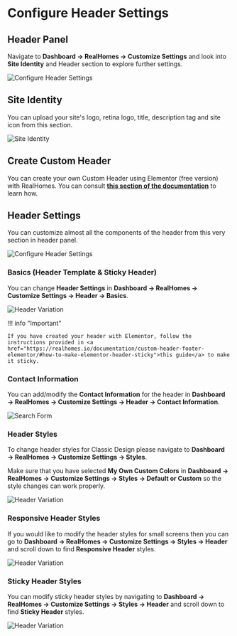 # Configure Header Settings

## **Header Panel**

Navigate to **Dashboard → RealHomes → Customize Settings** and look into **Site Identity** and Header section to explore further settings.

![Configure Header Settings](images/home-setup/header_settings.png)

## **Site Identity**

You can upload your site's logo, retina logo, title, description tag and site icon from this section.

![Site Identity](images/home-setup/site-identity.png)

## Create Custom Header

You can create your own Custom Header using Elementor (free version) with RealHomes. You can consult <strong><a href="https://realhomes.io/documentation/custom-header-footer-elementor/">this section of the documentation</a></strong> to learn how.

## **Header Settings**

You can customize almost all the components of the header from this very section in header panel.

![Configure Header Settings](images/header/header_ultra.png)

### **Basics (Header Template & Sticky Header)**

You can change **Header Settings** in **Dashboard → RealHomes → Customize Settings → Header → Basics**.

![Header Variation](images/header/header-settings-basics-ultra.png)

!!! info "Important"

    If you have created your header with Elementor, follow the instructions provided in <a href="https://realhomes.io/documentation/custom-header-footer-elementor/#how-to-make-elementor-header-sticky">this guide</a> to make it sticky.

### **Contact Information**

You can add/modify the **Contact Information** for the header in **Dashboard → RealHomes → Customize Settings → Header → Contact Information**.

![Search Form](images/header/header_contact_information_ultra.png)

### **Header Styles**

To change header styles for Classic Design please navigate to **Dashboard → RealHomes → Customize Settings → Styles**.

Make sure that you have selected **My Own Custom Colors** in **Dashboard → RealHomes → Customize Settings → Styles → Default or Custom** so the style changes can work properly.

![Header Variation](images/header/header_styles_ultra.png)

### **Responsive Header Styles**

If you would like to modify the header styles for small screens then you can go to **Dashboard → RealHomes → Customize Settings → Styles → Header** and scroll down to find **Responsive Header** styles.

![Header Variation](images/header/header_responsive_styles_ultra.png)

### **Sticky Header Styles**

You can modify sticky header styles by navigating to **Dashboard → RealHomes → Customize Settings → Styles → Header** and scroll down to find **Sticky Header** styles.

![Header Variation](images/header/header_sticky_header_styles_ultra.png)